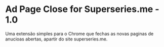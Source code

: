 # Ad Page Close for Superseries.me - 1.0

Uma extensão simples para o Chrome que fechas as novas paginas de anucioas abertas, apartir do site superseries.me.